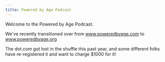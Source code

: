 ```yaml
---
title: Powered by Age Podcast
---
```


Welcome to the Powered by Age Podcast.

We've recently transitioned over from www.poweredbyage.com to www.poweredbyage.org

The dot.com got lost in the shuffle this past year, and some different folks have re-registered it and want to charge $1000 for it!


